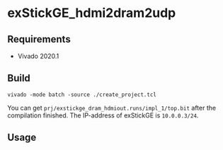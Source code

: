 # exStickGE_hdmi2dram2udp


## Requirements
- Vivado 2020.1

## Build

```
vivado -mode batch -source ./create_project.tcl
```

You can get `prj/exstickge_dram_hdmiout.runs/impl_1/top.bit` after the compilation finished.
The IP-address of exStickGE is `10.0.0.3/24`.

## Usage


